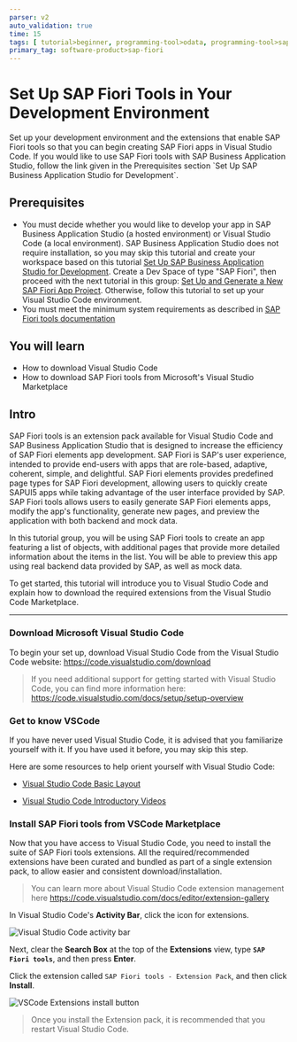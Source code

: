 ```yaml
---
parser: v2
auto_validation: true
time: 15
tags: [ tutorial>beginner, programming-tool>odata, programming-tool>sapui5, topic>user-interface, software-product>sap-fiori, software-product>sap-business-application-studio, software-product>sap-fiori-tools]
primary_tag: software-product>sap-fiori
---
```


# Set Up SAP Fiori Tools in Your Development Environment
<!-- description --> Set up your development environment and the extensions that enable SAP Fiori tools so that you can begin creating SAP Fiori apps in Visual Studio Code. If you would like to use SAP Fiori tools with SAP Business Application Studio, follow the link given in the Prerequisites section `Set Up SAP Business Application Studio for Development`.

## Prerequisites
- You must decide whether you would like to develop your app in SAP Business Application Studio (a hosted environment) or Visual Studio Code (a local environment). SAP Business Application Studio does not require installation, so you may skip this tutorial and create your workspace based on this tutorial [Set Up SAP Business Application Studio for Development](appstudio-onboarding). Create a Dev Space of type "SAP Fiori",  then proceed with the next tutorial in this group: [Set Up and Generate a New SAP Fiori App Project](fiori-tools-generate-project). Otherwise, follow this tutorial to set up your Visual Studio Code environment.
- You must meet the minimum system requirements as described in [SAP Fiori tools documentation](https://help.sap.com/viewer/17d50220bcd848aa854c9c182d65b699/Latest/en-US/17efa217f7f34a9eba53d7b209ca4280.html)

## You will learn
- How to download Visual Studio Code
- How to download SAP Fiori tools from Microsoft's Visual Studio Marketplace

## Intro
SAP Fiori tools is an extension pack available for Visual Studio Code and SAP Business Application Studio that is designed to increase the efficiency of SAP Fiori elements app development. SAP Fiori is SAP's user experience, intended to provide end-users with apps that are role-based, adaptive, coherent, simple, and delightful. SAP Fiori elements provides predefined page types for SAP Fiori development, allowing users to quickly create SAPUI5 apps while taking advantage of the user interface provided by SAP. SAP Fiori tools allows users to easily generate SAP Fiori elements apps, modify the app's functionality, generate new pages, and preview the application with both backend and mock data.

In this tutorial group, you will be using SAP Fiori tools to create an app featuring a list of objects, with additional pages that provide more detailed information about the items in the list. You will be able to preview this app using real backend data provided by SAP, as well as mock data.

To get started, this tutorial will introduce you to Visual Studio Code and explain how to download the required extensions from the Visual Studio Code Marketplace.

---

### Download Microsoft Visual Studio Code


To begin your set up, download Visual Studio Code from the Visual Studio Code website: <https://code.visualstudio.com/download>
>If you need additional support for getting started with Visual Studio Code, you can find more information here: <https://code.visualstudio.com/docs/setup/setup-overview>


### Get to know VSCode


If you have never used Visual Studio Code, it is advised that you familiarize yourself with it. If you have used it before, you may skip this step.

Here are some resources to help orient yourself with Visual Studio Code:

- [Visual Studio Code Basic Layout](https://code.visualstudio.com/docs/getstarted/userinterface#_basic-layout)

- [Visual Studio Code Introductory Videos](https://code.visualstudio.com/docs/getstarted/introvideos)



### Install SAP Fiori tools from VSCode Marketplace


Now that you have access to Visual Studio Code, you need to install the suite of SAP Fiori tools extensions. All the required/recommended extensions have been curated and bundled as part of a single extension pack, to allow easier and consistent download/installation.
>You can learn more about Visual Studio Code extension management here <https://code.visualstudio.com/docs/editor/extension-gallery>

In Visual Studio Code's **Activity Bar**, click the icon for extensions.

![Visual Studio Code activity bar](t1-manage-extensions.png)

Next, clear the **Search Box** at the top of the **Extensions** view, type **`SAP Fiori tools`**, and then press **Enter**.

Click the extension called `SAP Fiori tools - Extension Pack`, and then click **Install**.

![VSCode Extensions install button](t1-manage-extensions-install.png)

>Once you install the Extension pack, it is recommended that you restart Visual Studio Code.


